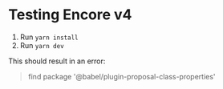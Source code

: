# Testing Encore v4

1. Run `yarn install`
2. Run `yarn dev`

This should result in an error:

>  find package '@babel/plugin-proposal-class-properties'
